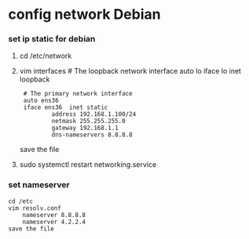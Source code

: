 <!-- network setting -->
# config network Debian
### set ip static for debian
1.
    cd /etc/network

2.
    vim interfaces
        # The loopback network interface
        auto lo
        iface lo inet loopback
        
        # The primary network interface
        auto ens36
        iface ens36  inet static
                address 192.168.1.100/24
                netmask 255.255.255.0
                gateway 192.168.1.1
                dns-nameservers 8.8.8.8
    
    save the file
3.
    sudo systemctl restart networking.service

### set nameserver

    cd /etc
    vim resolv.conf
        nameserver 8.8.8.8
        nameserver 4.2.2.4
    save the file
    